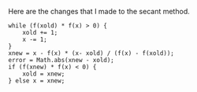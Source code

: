 Here are the changes that I made to the secant method.

    while (f(xold) * f(x) > 0) {
        xold += 1;
        x -= 1;
    }
    xnew = x - f(x) * (x- xold) / (f(x) - f(xold));
    error = Math.abs(xnew - xold);
    if (f(xnew) * f(x) < 0) {
        xold = xnew;
    } else x = xnew;
